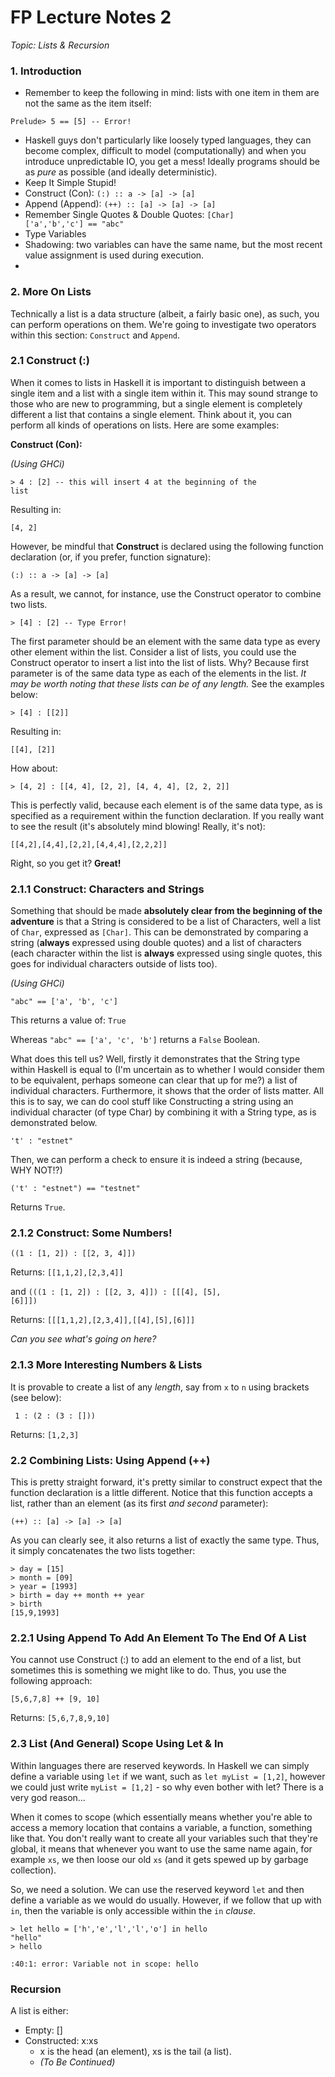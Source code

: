 # FP Lecture Notes 2

*Topic: Lists & Recursion*

### 1. Introduction

* Remember to keep the following in mind: lists with one item in them are not the same as the item itself:

<pre><code>Prelude> 5 == [5] -- Error!</code></pre>


* Haskell guys don't particularly like loosely typed languages, they can become complex, difficult to model (computationally) and when you introduce unpredictable IO, you get a mess! Ideally programs should be as *pure* as possible (and ideally deterministic).
* Keep It Simple Stupid!
* Construct (Con): <code>(:) :: a -> [a] -> [a]</code>
* Append (Append): <code>(++) :: [a] -> [a] -> [a]</code>
* Remember Single Quotes & Double Quotes: <code>[Char] ['a','b','c'] == "abc"</code>
* Type Variables 
* Shadowing: two variables can have the same name, but the most recent value assignment is used during execution.
* 

### 2. More On Lists

Technically a list is a data structure (albeit, a fairly basic one), as such, you can perform operations on them. We're going to investigate two operators within this section: ```Construct``` and ```Append```.

### 2.1 Construct (:)

When it comes to lists in Haskell it is important to distinguish between a single item and a list with a single item within it. This may sound strange to those who are new to programming, but a single element is completely different a list that contains a single element. Think about it, you can perform all kinds of operations on lists. Here are some examples:

**Construct (Con):**

*(Using GHCi)*

<code>> 4 : [2] -- this will insert 4 at the beginning of the list</code>

Resulting in:

<code>[4, 2]</code>

However, be mindful that **Construct** is declared using the following function declaration (or, if you prefer, function signature):

<code>(:) :: a -> [a] -> [a]</code>

As a result, we cannot, for instance, use the Construct operator to combine two lists.

<code>> [4] : [2] -- Type Error!</code>

The first parameter should be an element with the same data type as every other element within the list. Consider a list of lists, you could use the Construct operator to insert a list into the list of lists. Why? Because first parameter is of the same data type as each of the elements in the list. *It may be worth noting that these lists can be of any length.* See the examples below:

<code>> [4] : [[2]]</code>

Resulting in:

<code>[[4], [2]]</code>

How about:

<code>> [4, 2] : [[4, 4], [2, 2], [4, 4, 4], [2, 2, 2]]</code>

This is perfectly valid, because each element is of the same data type, as is specified as a requirement within the function declaration. If you really want to see the result (it's absolutely mind blowing! Really, it's not):

<code>[[4,2],[4,4],[2,2],[4,4,4],[2,2,2]]</code>

Right, so you get it? **Great!**

### 2.1.1 Construct: Characters and Strings

Something that should be made **absolutely clear from the beginning of the adventure** is that a String is considered to be a list of Characters, well a list of <code>Char</code>, expressed as <code>[Char]</code>. This can be demonstrated by comparing a string (**always** expressed using double quotes) and a list of characters (each character within the list is **always** expressed using single quotes, this goes for individual characters outside of lists too).

*(Using GHCi)*

<code>"abc" == ['a', 'b', 'c']</code>

This returns a value of: <code>True</code>

Whereas <code>"abc" == ['a', 'c', 'b']</code> returns a <code>False</code> Boolean.

What does this tell us? Well, firstly it demonstrates that the String type within Haskell is equal to (I'm uncertain as to whether I would consider them to be equivalent, perhaps someone can clear that up for me?) a list of individual characters. Furthermore, it shows that the order of lists matter. All this is to say, we can do cool stuff like Constructing a string using an individual character (of type Char) by combining it with a String type, as is demonstrated below.

<code>'t' : "estnet"</code>

Then, we can perform a check to ensure it is indeed a string (because, WHY NOT!?)

<code>('t' : "estnet") == "testnet"</code>

Returns <code>True</code>.

### 2.1.2 Construct: Some Numbers!

<code>((1 : [1, 2]) : [[2, 3, 4]])</code>

Returns: <code>[[1,1,2],[2,3,4]]</code>

and <code>(((1 : [1, 2]) : [[2, 3, 4]]) : [[[4], [5], [6]]])</code>

Returns: <code>[[[1,1,2],[2,3,4]],[[4],[5],[6]]]</code>

*Can you see what's going on here?*

### 2.1.3 More Interesting Numbers & Lists

It is provable to create a list of any *length*, say from <code>x</code> to <code>n</code> using brackets (see below):

<code> 1 : (2 : (3 : []))</code>

Returns: <code>[1,2,3]</code>

### 2.2 Combining Lists: Using Append (++)

This is pretty straight forward, it's pretty similar to construct expect that the function declaration is a little different. Notice that this function accepts a list, rather than an element (as its first *and second* parameter):

<code>(++) :: [a] -> [a] -> [a]</code>

As you can clearly see, it also returns a list of exactly the same type. Thus, it simply concatenates the two lists together:

<pre><code>> day = [15]
> month = [09]
> year = [1993]
> birth = day ++ month ++ year
> birth
[15,9,1993]
</code></pre>

### 2.2.1 Using Append To Add An Element To The End Of A List

You cannot use Construct (:) to add an element to the end of a list, but sometimes this is something we might like to do. Thus, you use the following approach:

<code>[5,6,7,8] ++ [9, 10]</code>

Returns: <code>[5,6,7,8,9,10]</code>

### 2.3 List (And General) Scope Using Let & In

Within languages there are reserved keywords. In Haskell we can simply define a variable using <code>let</code> if we want, such as <code>let myList = [1,2]</code>, however we could just write <code>myList = [1,2]</code> - so why even bother with let? There is a very god reason...

When it comes to scope (which essentially means whether you're able to access a memory location that contains a variable, a function, something like that. You don't really want to create all your variables such that they're global, it means that whenever you want to use the same name again, for example <code>xs</code>, we then loose our old <code>xs</code> (and it gets spewed up by garbage collection).

So, we need a solution. We can use the reserved keyword <code>let</code> and then define a variable as we would do usually. However, if we follow that up with <code>in</code>, then the variable is only accessible within the <code>in</code> *clause*.

<pre><code>> let hello = ['h','e','l','l','o'] in hello
"hello"
> hello

<interactive>:40:1: error: Variable not in scope: hello
</code></pre>



### Recursion 

A list is either:

* Empty: []
* Constructed: x:xs
	* x is the head (an element), xs is the tail (a list).
	* *(To Be Continued)*


